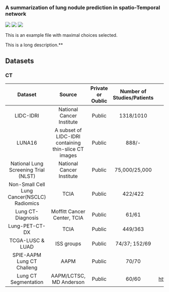 ### A summarization of lung nodule prediction in spatio-Temporal network

![](https://img.shields.io/badge/-Github-181717?style=flat-square&logo=Github&logoColor=FFFFFF)
![](https://img.shields.io/badge/-Python-3776AB?style=flat-square&logo=Python&logoColor=FFFFFF)
![](https://img.shields.io/badge/-Pytorch-EE4C2C?style=flat-square&logo=Pytorch&logoColor=FFFFFF)


This is an example file with maximal choices selected.

This is a long description.**

## Datasets

### CT
|                    Dataset                 |                  Source                             | Private or Oublic |  Number of Studies/Patients  |                                      Link                                              |
|:------------------------------------------:|:---------------------------------------------------:|:-----------------:|:----------------------------:|:--------------------------------------------------------------------------------------:|
|                   LIDC-IDRI                |              National Cancer Institute              |       Public      |           1318/1010          |               https://wiki.cancerimagingarchive.net/display/Public/LIDC-IDRI           |
|                    LUNA16                  |A subset of LIDC-IDRI containing thin-slice CT images|       Public      |            888/-             |                            https://luna16.grand-challenge.org/                         |
|    National Lung Screening Trial (NLST)    |              National Cancer Institute              |       Public      |         75,000/25,000        |                               https://cdas.cancer.gov/nlst/                            |
|Non-Small Cell Lung Cancer(NSCLC) Radiomics |                          TCIA                       |       Public      |            422/422           |           https://wiki.cancerimagingarchive.net/display/Public/NSCLC-Radiomics         |
|               Lung CT-Diagnosis            |              Moffitt Cancer Center, TCIA            |       Public      |             61/61            |           https://wiki.cancerimagingarchive.net/display/Public/LungCT-Diagnosis        |
|                Lung-PET-CT-DX              |                          TCIA                       |       Public      |            449/363           |       https://wiki.cancerimagingarchive.net/pages/viewpage.action?pageId=70224216      |
|              TCGA-LUSC & LUAD              |                       ISS groups                    |       Public      |         74/37; 152/69        |          https://wiki.cancerimagingarchive.net/display/Public/TCGA-LUSC(LUAD)          |
|          SPIE-AAPM Lung CT Challeng        |                          AAPM                       |       Public      |             70/70            |     https://wiki.cancerimagingarchive.net/display/Public/SPIE-AAPM+Lung+CT+Challenge   |
|             Lung CT Segmentation           |                 AAPM/LCTSC, MD Anderson             |       Public      |             60/60            |https://wiki.cancerimagingarchive.net/display/Public/Lung+CT+Segmentation+Challenge+2017|
